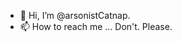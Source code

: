 - 👋 Hi, I’m @arsonistCatnap.
- 📫 How to reach me ... Don't. Please.

<!---
arsonistCatnap is a ✨ special ✨ repository because its `README.md` (this file) appears on your GitHub profile.
You can click the Preview link to take a look at your changes.
--->
